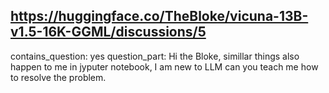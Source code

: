 ## https://huggingface.co/TheBloke/vicuna-13B-v1.5-16K-GGML/discussions/5

contains_question: yes
question_part: Hi the Bloke, simillar things also happen to me in jyputer notebook, I am new to LLM can you teach me how to resolve the problem.
